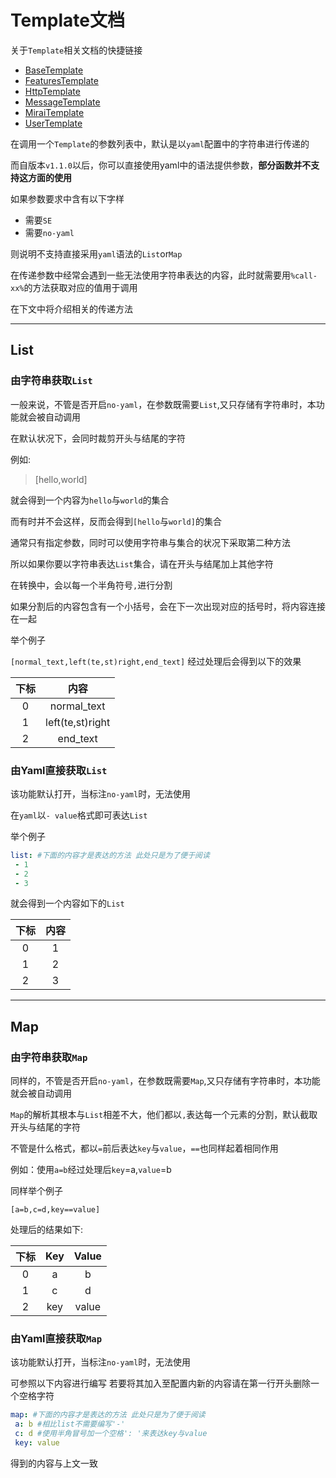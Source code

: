 # Template文档

关于`Template`相关文档的快捷链接

- [BaseTemplate](https://github.com/PigeonYuze/YamlBot/blob/3e859adb6a2d21ad659604c6fd1d41a46d5d2d44/docs/template/BaseTemplate.md)
- [FeaturesTemplate](https://github.com/PigeonYuze/YamlBot/blob/3e859adb6a2d21ad659604c6fd1d41a46d5d2d44/docs/template/FeaturesTemplate.md)
- [HttpTemplate](https://github.com/PigeonYuze/YamlBot/blob/3e859adb6a2d21ad659604c6fd1d41a46d5d2d44/docs/template/HttpTemplate.md)
- [MessageTemplate](https://github.com/PigeonYuze/YamlBot/blob/3e859adb6a2d21ad659604c6fd1d41a46d5d2d44/docs/template/MessageTemplate.md)
- [MiraiTemplate](https://github.com/PigeonYuze/YamlBot/blob/3e859adb6a2d21ad659604c6fd1d41a46d5d2d44/docs/template/MiraiTemplate.md)
- [UserTemplate](https://github.com/PigeonYuze/YamlBot/blob/3e859adb6a2d21ad659604c6fd1d41a46d5d2d44/docs/template/UserTemplate.md)

在调用一个`Template`的参数列表中，默认是以`yaml`配置中的字符串进行传递的

而自版本`v1.1.0`以后，你可以直接使用yaml中的语法提供参数，**部分函数并不支持这方面的使用**

如果参数要求中含有以下字样

- 需要`SE`
- 需要`no-yaml`

则说明不支持直接采用`yaml`语法的`List`or`Map`

在传递参数中经常会遇到一些无法使用字符串表达的内容，此时就需要用`%call-xx%`的方法获取对应的值用于调用

在下文中将介绍相关的传递方法

---

## List

### 由字符串获取`List`

一般来说，不管是否开启`no-yaml`，在参数既需要`List`,又只存储有字符串时，本功能就会被自动调用

在默认状况下，会同时裁剪开头与结尾的字符

例如:
> [hello,world]

就会得到一个内容为`hello`与`world`的集合

而有时并不会这样，反而会得到`[hello`与`world]`的集合

通常只有指定参数，同时可以使用字符串与集合的状况下采取第二种方法

所以如果你要以字符串表达`List`集合，请在开头与结尾加上其他字符

在转换中，会以每一个半角符号`,`进行分割

如果分割后的内容包含有一个小括号，会在下一次出现对应的括号时，将内容连接在一起

举个例子

`[normal_text,left(te,st)right,end_text]` 经过处理后会得到以下的效果

| 下标  |        内容        |
|:---:|:----------------:|
|  0  |   normal_text    |
|  1  | left(te,st)right |
|  2  |     end_text     |

### 由Yaml直接获取`List`

该功能默认打开，当标注`no-yaml`时，无法使用

在`yaml`以`- value`格式即可表达`List`

举个例子

 ```yaml
 list: #下面的内容才是表达的方法 此处只是为了便于阅读
  - 1
  - 2
  - 3
 ```

就会得到一个内容如下的`List`

| 下标  | 内容  |
|:---:|:---:|
|  0  |  1  |
|  1  |  2  |
|  2  |  3  |

---

## Map

### 由字符串获取`Map`

同样的，不管是否开启`no-yaml`，在参数既需要`Map`,又只存储有字符串时，本功能就会被自动调用

`Map`的解析其根本与`List`相差不大，他们都以`,`表达每一个元素的分割，默认截取开头与结尾的字符

不管是什么格式，都以`=`前后表达`key`与`value`，`==`也同样起着相同作用

例如：使用`a=b`经过处理后`key`=a,`value`=b

同样举个例子

 ```text
 [a=b,c=d,key==value]
 ```

处理后的结果如下:

| 下标  | Key | Value |
|:---:|:---:|:-----:|
|  0  |  a  |   b   |
|  1  |  c  |   d   |
|  2  | key | value |

### 由Yaml直接获取`Map`

该功能默认打开，当标注`no-yaml`时，无法使用

可参照以下内容进行编写 若要将其加入至配置内新的内容请在第一行开头删除一个空格字符

```yaml
map: #下面的内容才是表达的方法 此处只是为了便于阅读
 a: b #相比list不需要编写'-'
 c: d #使用半角冒号加一个空格': '来表达key与value
 key: value
```

得到的内容与上文一致

